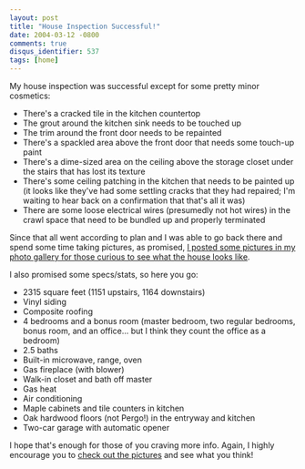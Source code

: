 ```yaml
---
layout: post
title: "House Inspection Successful!"
date: 2004-03-12 -0800
comments: true
disqus_identifier: 537
tags: [home]
---
```

My house inspection was successful except for some pretty minor
cosmetics:

- There's a cracked tile in the kitchen countertop
- The grout around the kitchen sink needs to be touched up
- The trim around the front door needs to be repainted
- There's a spackled area above the front door that needs some
    touch-up paint
- There's a dime-sized area on the ceiling above the storage closet
    under the stairs that has lost its texture
- There's some ceiling patching in the kitchen that needs to be
    painted up (it looks like they've had some settling cracks that they
    had repaired; I'm waiting to hear back on a confirmation that that's
    all it was)
- There are some loose electrical wires (presumedly not hot wires) in
    the crawl space that need to be bundled up and properly terminated

 Since that all went according to plan and I was able to go back there
and spend some time taking pictures, as promised, [I posted some
pictures in my photo gallery for those curious to see what the house
looks like](http://www.mildperil.net/pix/categories.php?cat_id=6).

 I also promised some specs/stats, so here you go:

- 2315 square feet (1151 upstairs, 1164 downstairs)
- Vinyl siding
- Composite roofing
- 4 bedrooms and a bonus room (master bedroom, two regular bedrooms,
    bonus room, and an office... but I think they count the office as a
    bedroom)
- 2.5 baths
- Built-in microwave, range, oven
- Gas fireplace (with blower)
- Walk-in closet and bath off master
- Gas heat
- Air conditioning
- Maple cabinets and tile counters in kitchen
- Oak hardwood floors (not Pergo!) in the entryway and kitchen
- Two-car garage with automatic opener

 I hope that's enough for those of you craving more info. Again, I
highly encourage you to [check out the
pictures](http://www.mildperil.net/pix/categories.php?cat_id=6) and see
what you think!
